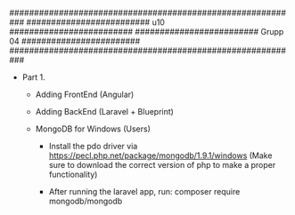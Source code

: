 ###########################################################
#########################   u10   #########################
######################### Grupp 04 ########################
###########################################################

- Part 1.
    * Adding FrontEnd (Angular)
    * Adding BackEnd (Laravel + Blueprint)

    * MongoDB for Windows (Users)
        - Install the pdo driver via https://pecl.php.net/package/mongodb/1.9.1/windows
          (Make sure to download the correct version of php to make a proper functionality)
        
        - After running the laravel app, run: composer require mongodb/mongodb



    